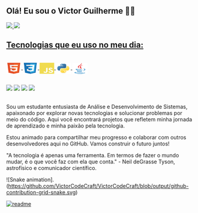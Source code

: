 ## Olá! Eu sou o Victor Guilherme 🖐🏽

<div>
    <a href="https://github.com/VictorCodeCraft">
    <img height="180em" src="https://github-readme-stats.vercel.app/api?username=VictorCodeCraft&show_icons=true&theme=dark"/>
    <img height="180em" src="https://github-readme-stats.vercel.app/api/top-langs?username=VictorCodeCraft&layout=compact&langs_count=16&theme=dark"/>
</div>

## Tecnologias que eu uso no meu dia: 

<div style="display: inline_block"><br/>
    <img align="center" alt="Victor-HTML" height="30" width="40" src="https://raw.githubusercontent.com/devicons/devicon/master/icons/html5/html5-original.svg"/>
    <img align="center" alt="Victor-CSS" height="30" width="40" src="https://raw.githubusercontent.com/devicons/devicon/master/icons/css3/css3-original.svg"/>
    <img align="center" alt="Victor-JS" height="30" width="40" src="https://raw.githubusercontent.com/devicons/devicon/master/icons/javascript/javascript-plain.svg"/>
    <img align="center" alt="Victor-Python" height="30" width="40"  src="https://raw.githubusercontent.com/devicons/devicon/master/icons/python/python-original.svg"/>
    <img align="center" alt="Victor-Java" height="30" width="40" src="https://raw.githubusercontent.com/devicons/devicon/master/icons/java/java-original.svg"/>
</div>
 
##

<div>
   <a href="https://discord.com/invite/atjrW5vg"><img src="https://img.shields.io/badge/Discord-7289DA?style=for-the-badge&logo=discord&logoColor=white" target="_blank"></a>
   <a href="https://www.linkedin.com/in/victor-g-15105321a/"><img src="https://img.shields.io/badge/LinkedIn-0077B5?style=for-the-badge&logo=linkedin&logoColor=white" target="_blank"></a>
   <a href="https://www.instagram.com/s.victorguilherme?igsh=dWY5bWt2eXl0b2Fr"><img src="https://img.shields.io/badge/Instagram-E4405F?style=for-the-badge&logo=instagram&logoColor=white" target="_blank"></a>
   <a href="guilhermesantana1240@gmail.com"><img src="https://img.shields.io/badge/Gmail-D14836?style=for-the-badge&logo=gmail&logoColor=white" target="_blank"></a>
</div>

<br/>

 Sou um estudante entusiasta de Análise e Desenvolvimento de Sistemas, apaixonado por explorar novas tecnologias e solucionar problemas por meio do código. Aqui você encontrará projetos que refletem minha jornada de aprendizado e minha paixão pela tecnologia.

Estou animado para compartilhar meu progresso e colaborar com outros desenvolvedores aqui no GitHub. Vamos construir o futuro juntos!

"A tecnologia é apenas uma ferramenta. Em termos de fazer o mundo mudar, é o que você faz com ela que conta." - Neil deGrasse Tyson, astrofísico e comunicador científico.

![Snake animation].(https://github.com/VictorCodeCraft/VictorCodeCraft/blob/output/github-contribution-grid-snake.svg)

[![readme](https://github-readme-stats.vercel.app/api/pin/?username=VictorCodeCraft&repo=VictorCodeCraft&theme=react)](https://github.com/VictorCodeCraft/VictorCodeCraft)
